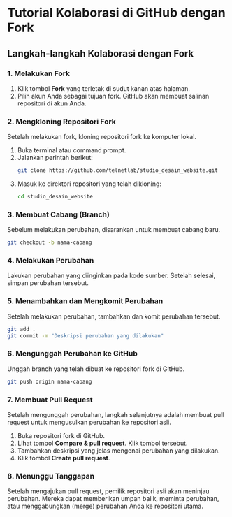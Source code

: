 # Tutorial Kolaborasi di GitHub dengan Fork

## Langkah-langkah Kolaborasi dengan Fork

### 1. Melakukan Fork
1. Klik tombol **Fork** yang terletak di sudut kanan atas halaman.
2. Pilih akun Anda sebagai tujuan fork. GitHub akan membuat salinan repositori di akun Anda.

### 2. Mengkloning Repositori Fork
Setelah melakukan fork, kloning repositori fork ke komputer lokal.
1. Buka terminal atau command prompt.
2. Jalankan perintah berikut:
   ```bash
   git clone https://github.com/telnetlab/studio_desain_website.git
   ```
3. Masuk ke direktori repositori yang telah dikloning:
   ```bash
   cd studio_desain_website
   ```

### 3. Membuat Cabang (Branch)
Sebelum melakukan perubahan, disarankan untuk membuat cabang baru.
```bash
git checkout -b nama-cabang
```

### 4. Melakukan Perubahan
Lakukan perubahan yang diinginkan pada kode sumber. Setelah selesai, simpan perubahan tersebut.

### 5. Menambahkan dan Mengkomit Perubahan
Setelah melakukan perubahan, tambahkan dan komit perubahan tersebut.
```bash
git add .
git commit -m "Deskripsi perubahan yang dilakukan"
```

### 6. Mengunggah Perubahan ke GitHub
Unggah branch yang telah dibuat ke repositori fork di GitHub.
```bash
git push origin nama-cabang
```

### 7. Membuat Pull Request
Setelah mengunggah perubahan, langkah selanjutnya adalah membuat pull request untuk mengusulkan perubahan ke repositori asli.
1. Buka repositori fork di GitHub.
2. Lihat tombol **Compare & pull request**. Klik tombol tersebut.
3. Tambahkan deskripsi yang jelas mengenai perubahan yang dilakukan.
4. Klik tombol **Create pull request**.

### 8. Menunggu Tanggapan
Setelah mengajukan pull request, pemilik repositori asli akan meninjau perubahan. Mereka dapat memberikan umpan balik, meminta perubahan, atau menggabungkan (merge) perubahan Anda ke repositori utama.
